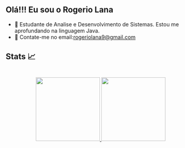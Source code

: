 ## Olá!!! Eu sou o Rogerio Lana


- 🌱 Estudante de Analise e Desenvolvimento de Sistemas. 
Estou me aprofundando na linguagem Java. 
- 💬 Contate-me no email:rogeriolana9@gmail.com


## Stats 📈
<div align="center" style="display: inline_block"><br>
<a href="https://github.com/rogeriolana">
<img height="170em" src="https://github-readme-stats.vercel.app/api?username=rogeriolana&show_icons=true&theme=neon&include_all_commits=true&count_private=true"/>
  
<a href="https://github.com/rogeriolana">
<img height="170em" src="https://github-readme-stats.vercel.app/api/top-langs/?username=rogeriolana&hide=html&layout=compact&theme=neon">
</div>
